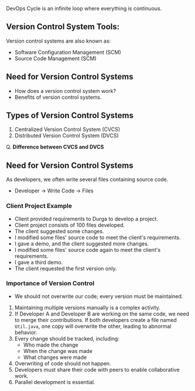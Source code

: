 DevOps Cycle is an infinite loop where everything is continuous.

## Version Control System Tools:
Version control systems are also known as:
- Software Configuration Management (SCM)
- Source Code Management (SCM)

## Need for Version Control Systems
- How does a version control system work?
- Benefits of version control systems.

## Types of Version Control Systems
1. Centralized Version Control System (CVCS)
2. Distributed Version Control System (DVCS)

Q. **Difference between CVCS and DVCS**

## Need for Version Control Systems
As developers, we often write several files containing source code. 
- Developer → Write Code → Files

### Client Project Example
- Client provided requirements to Durga to develop a project.
- Client project consists of 100 files developed.
- The client suggested some changes.
- I modified some files' source code to meet the client's requirements.
- I gave a demo, and the client suggested more changes.
- I modified some files' source code again to meet the client's requirements.
- I gave a third demo.
- The client requested the first version only.

### Importance of Version Control
- We should not overwrite our code; every version must be maintained.
1. Maintaining multiple versions manually is a complex activity.
2. If Developer A and Developer B are working on the same code, we need to merge their contributions. If both developers create a file named `Util.java`, one copy will overwrite the other, leading to abnormal behavior.
3. Every change should be tracked, including:
   - Who made the change
   - When the change was made
   - What changes were made
4. Overwriting of code should not happen.
5. Developers must share their code with peers to enable collaborative work.
6. Parallel development is essential.

